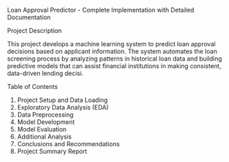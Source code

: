 Loan Approval Predictor - Complete Implementation with Detailed Documentation

Project Description

This project develops a machine learning system to predict loan approval decisions based on applicant information. The system automates the loan screening process by analyzing patterns in historical loan data and building predictive models that can assist financial institutions in making consistent, data-driven lending decisi.

Table of Contents
1. Project Setup and Data Loading
2. Exploratory Data Analysis (EDA)
3. Data Preprocessing
4. Model Development
5. Model Evaluation
6. Additional Analysis
6. Conclusions and Recommendations
7. Project Summary Report
